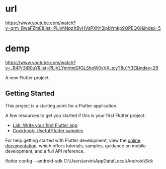 # url
https://www.youtube.com/watch?v=qrm_BwaFZmE&list=PLlvhNpz1tBvHVsPXhY3ipbYmkp9QPEQOj&index=5

# demp
https://www.youtube.com/watch?v=_R4Pr3tR0uY&list=PLjVLYmrlmjGfGLShoW0vVX_tcyT8u1Y3E&index=29

A new Flutter project.

## Getting Started

This project is a starting point for a Flutter application.

A few resources to get you started if this is your first Flutter project:

- [Lab: Write your first Flutter app](https://docs.flutter.dev/get-started/codelab)
- [Cookbook: Useful Flutter samples](https://docs.flutter.dev/cookbook)

For help getting started with Flutter development, view the
[online documentation](https://docs.flutter.dev/), which offers tutorials,
samples, guidance on mobile development, and a full API reference.

flutter config --android-sdk C:\Users\arvin\AppData\Local\Android\Sdk
